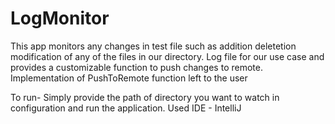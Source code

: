 # LogMonitor
This app monitors any changes in test file such as addition deletetion modification of any of the files in our directory. 
Log file for our use case and provides a customizable function to push changes to remote.
Implementation of PushToRemote function left to the user

To run-
Simply provide the path of directory you want to watch in configuration and run the application. 
Used IDE - IntelliJ
